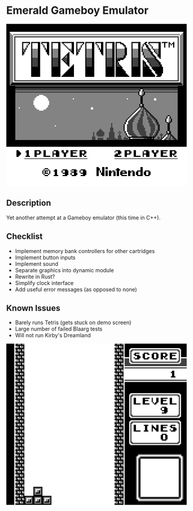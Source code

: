 # Emerald Gameboy Emulator

![Tetris Title Screen](docs/tetris.png)

## Description
Yet another attempt at a Gameboy emulator (this time in C++).

## Checklist
- Implement memory bank controllers for other cartridges
- Implement button inputs
- Implement sound
- Separate graphics into dynamic module
- Rewrite in Rust?
- Simplify clock interface
- Add useful error messages (as opposed to none)

## Known Issues
- Barely runs Tetris (gets stuck on demo screen)
- Large number of failed Blaarg tests
- Will not run Kirby's Dreamland

![It's stuck on this demo screen](docs/tetris2.png)
